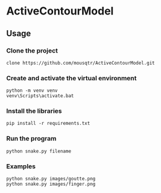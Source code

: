 # ActiveContourModel
## Usage
### Clone the project
```
clone https://github.com/mousqtr/ActiveContourModel.git
```
### Create and activate the virtual environment 
```
python -m venv venv
venv\Scripts\activate.bat
```
### Install the libraries 
```
pip install -r requirements.txt
```
### Run the program
```
python snake.py filename
```
### Examples
```
python snake.py images/goutte.png
python snake.py images/finger.png
```
